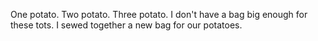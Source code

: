 One potato.
Two potato.
Three potato.
I don't have a bag big enough for these tots.
I sewed together a new bag for our potatoes.
